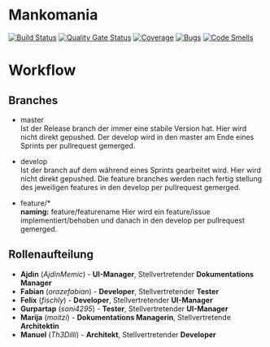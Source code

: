 # Mankomania

[![Build Status](https://travis-ci.org/SE2-Mankomania-SS20/Mankomania.svg?branch=master)](https://travis-ci.org/SE2-Mankomania-SS20/Mankomania) 
[![Quality Gate Status](https://sonarcloud.io/api/project_badges/measure?project=SE2-Mankomania-SS20_Mankomania&metric=alert_status)](https://sonarcloud.io/dashboard?id=SE2-Mankomania-SS20_Mankomania)
[![Coverage](https://sonarcloud.io/api/project_badges/measure?project=SE2-Mankomania-SS20_Mankomania&metric=coverage)](https://sonarcloud.io/dashboard?id=SE2-Mankomania-SS20_Mankomania)
[![Bugs](https://sonarcloud.io/api/project_badges/measure?project=SE2-Mankomania-SS20_Mankomania&metric=bugs)](https://sonarcloud.io/dashboard?id=SE2-Mankomania-SS20_Mankomania)
[![Code Smells](https://sonarcloud.io/api/project_badges/measure?project=SE2-Mankomania-SS20_Mankomania&metric=code_smells)](https://sonarcloud.io/dashboard?id=SE2-Mankomania-SS20_Mankomania)

# Workflow

## Branches
- master \
 Ist der Release branch der immer eine stabile Version hat. Hier wird nicht direkt gepushed. Der develop wird in den master am Ende eines Sprints per pullrequest gemerged.

- develop \
 Ist der branch auf dem während eines Sprints gearbeitet wird. Hier wird nicht direkt gepushed. Die feature branches werden nach fertig stellung des jeweiligen features in den develop per pullrequest gemerged.

- feature/* \
 **naming:** feature/featurename 
 Hier wird ein feature/issue implementiert/behoben und danach in den develop per pullrequest gemerged.

## Rollenaufteilung

- **Ajdin** (_AjdinMemic_) - **UI-Manager**, Stellvertretender **Dokumentations Manager**
- **Fabian** (_orazefabian_) - **Developer**, Stellvertretender **Tester**
- **Felix** (_fischly_) - **Developer**, Stellvertretender **UI-Manager**
- **Gurpartap** (_soni4295_) - **Tester**, Stellvertretender **UI-Manager**
- **Marija** (_moitzi_) - **Dokumentations Managerin**, Stellvertretende **Architektin**
- **Manuel** (_Th3Dilli_) - **Architekt**, Stellvertretender **Developer**
